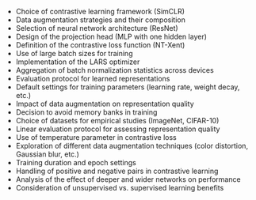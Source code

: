 - Choice of contrastive learning framework (SimCLR)
- Data augmentation strategies and their composition
- Selection of neural network architecture (ResNet)
- Design of the projection head (MLP with one hidden layer)
- Definition of the contrastive loss function (NT-Xent)
- Use of large batch sizes for training
- Implementation of the LARS optimizer
- Aggregation of batch normalization statistics across devices
- Evaluation protocol for learned representations
- Default settings for training parameters (learning rate, weight decay, etc.)
- Impact of data augmentation on representation quality
- Decision to avoid memory banks in training
- Choice of datasets for empirical studies (ImageNet, CIFAR-10)
- Linear evaluation protocol for assessing representation quality
- Use of temperature parameter in contrastive loss
- Exploration of different data augmentation techniques (color distortion, Gaussian blur, etc.)
- Training duration and epoch settings
- Handling of positive and negative pairs in contrastive learning
- Analysis of the effect of deeper and wider networks on performance
- Consideration of unsupervised vs. supervised learning benefits